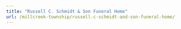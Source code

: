 ```yaml
---
title: "Russell C. Schmidt & Son Funeral Home"
url: /millcreek-township/russell-c-schmidt-and-son-funeral-home/
---
```

